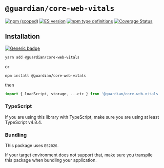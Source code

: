 # `@guardian/core-web-vitals`

[![npm (scoped)](https://img.shields.io/npm/v/@guardian/core-web-vitals)](https://www.npmjs.com/package/@guardian/core-web-vitals)
[![ES version](https://badgen.net/badge/ES/2020/cyan)](https://tc39.es/ecma262/2020/)
[![npm type definitions](https://img.shields.io/npm/types/@guardian/core-web-vitals)](https://www.typescriptlang.org/)
[![Coverage Status](https://coveralls.io/repos/github/guardian/libs/badge.svg)](https://coveralls.io/github/guardian/libs)

## Installation

[![Generic badge](https://img.shields.io/badge/google-chat-259082.svg)](https://chat.google.com/room/AAAAWwBdSMs)

```bash
yarn add @guardian/core-web-vitals
```

or

```bash
npm install @guardian/core-web-vitals
```

then

```js
import { loadScript, storage, ...etc } from '@guardian/core-web-vitals';
```

### TypeScript

If you are using this library with TypeScript, make sure you are using at least TypeScript v<!-- TS_VERSION -->4.8.4<!-- /TS_VERSION -->.

### Bundling

This package uses `ES2020`.

If your target environment does not support that, make sure you transpile this package when bundling your application.
